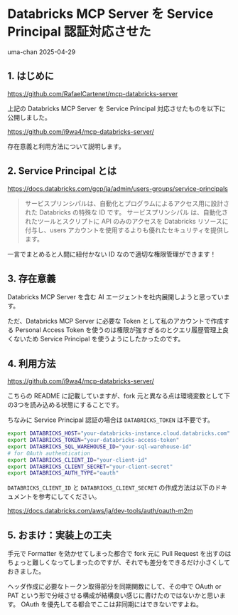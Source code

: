 # Databricks MCP Server を Service Principal 認証対応させた
uma-chan
2025-04-29

## 1. はじめに

<https://github.com/RafaelCartenet/mcp-databricks-server>

上記の Databricks MCP Server を Service Principal
対応させたものを以下に公開しました。

<https://github.com/i9wa4/mcp-databricks-server/>

存在意義と利用方法について説明します。

## 2. Service Principal とは

<https://docs.databricks.com/gcp/ja/admin/users-groups/service-principals>

> サービスプリンシパルは、自動化とプログラムによるアクセス用に設計された
> Databricks の特殊な ID です。 サービスプリンシパル
> は、自動化されたツールとスクリプトに API のみのアクセスを Databricks
> リソースに付与し、users
> アカウントを使用するよりも優れたセキュリティを提供します。

一言でまとめると人間に紐付かない ID なので適切な権限管理ができます！

## 3. 存在意義

Databricks MCP Server を含む AI
エージェントを社内展開しようと思っています。

ただ、Databricks MCP Server に必要な Token
として私のアカウントで作成する Personal Access Token
を使うのは権限が強すぎるのとクエリ履歴管理上良くないため Service
Principal を使うようにしたかったのです。

## 4. 利用方法

<https://github.com/i9wa4/mcp-databricks-server/>

こちらの README に記載していますが、fork
元と異なる点は環境変数として下の3つを読み込める状態にすることです。

ちなみに Service Principal 認証の場合は `DATABRICKS_TOKEN` は不要です。

``` sh
export DATABRICKS_HOST="your-databricks-instance.cloud.databricks.com"
export DATABRICKS_TOKEN="your-databricks-access-token"
export DATABRICKS_SQL_WAREHOUSE_ID="your-sql-warehouse-id"
# for OAuth authentication
export DATABRICKS_CLIENT_ID="your-client-id"
export DATABRICKS_CLIENT_SECRET="your-client-secret"
export DATABRICKS_AUTH_TYPE="oauth"
```

`DATABRICKS_CLIENT_ID` と `DATABRICKS_CLIENT_SECRET`
の作成方法は以下のドキュメントを参考にしてください。

<https://docs.databricks.com/aws/ja/dev-tools/auth/oauth-m2m>

## 5. おまけ：実装上の工夫

手元で Formatter を効かせてしまった都合で fork 元に Pull Request
を出すのはちょっと難しくなってしまったのですが、それでも差分をできるだけ小さくしておきました。

ヘッダ作成に必要なトークン取得部分を同期関数にして、その中で OAuth or
PAT
という形で分岐させる構成が結構良い感じに書けたのではないかと思います。
OAuth を優先してる都合でここは非同期にはできないですよね。
